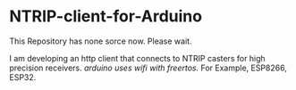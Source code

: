 # NTRIP-client-for-Arduino

This Repository has none sorce now. Please wait.

I am developing an http client that connects to NTRIP casters for high precision receivers.
*arduino uses wifi with freertos.*
For Example, ESP8266, ESP32.
